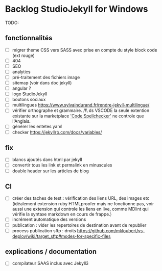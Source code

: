 # Backlog StudioJekyll for Windows

TODO:

## fonctionnalités

- [ ] migrer theme CSS vers SASS avec prise en compte du style block code (ext rouge)
- [ ] 404
- [ ] SEO
- [ ] analytics
- [ ] pré-traitement des fichiers image
- [ ] sitemap (voir dans doc jekyll)
- [ ] angular ?
- [ ] logo StudioJekyll
- [ ] boutons sociaux
- [ ] multilingues https://www.sylvaindurand.fr/rendre-jekyll-multilingue/
- [ ] vérifier orthographe et grammaire. /!\ ds VSCODE la seule extention existante sur la marketplace ['Code Spellchecker'](https://marketplace.visualstudio.com/items?itemName=streetsidesoftware.code-spell-checker) ne controle que l'Anglais.
- [ ] générer les entetes yaml
- [ ] checker https://jekyllrb.com/docs/variables/

## fix

- [ ] blancs ajoutés dans html par jekyll
- [ ] convertir tous les link et permalink en minuscules
- [ ] double header sur les articles de blog

## CI

- [ ] créer des taches de test : vérification des liens URL, des images etc (idéalement extension ruby HTMLproofer mais ne fonctionne pas, voir aussi une extension qui controle les liens en live, comme MDlint qui vérifie la syntaxe markdown en cours de frappe.)
- [ ] incrément automatique des versions
- [ ] publication : vider les repertoires de destination avant de republier
- [ ] process publication sftp : droits https://github.com/mkloubert/vs-deploy/wiki/target_sftp#modes-for-specific-files

## explications / documentation

- [ ] compilateur SAAS inclus avec Jekyll3